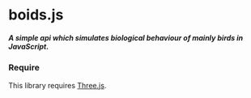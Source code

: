 boids.js
=====

##### A simple api which simulates biological behaviour of mainly birds in JavaScript.
  
  
### Require ###

This library requires [Three.js](https://github.com/mrdoob/three.js/).

